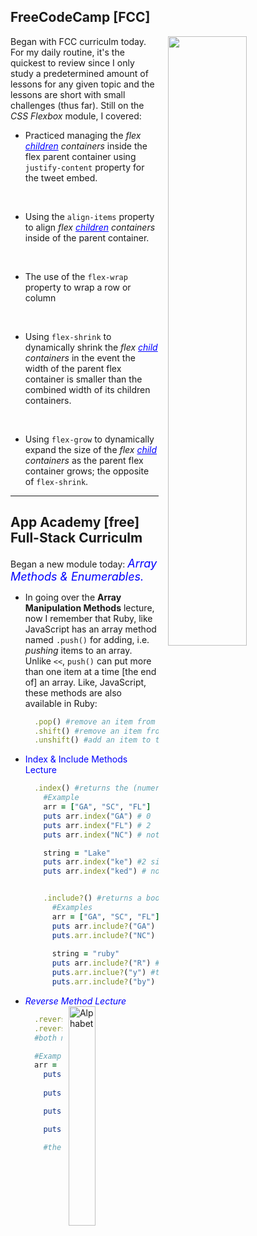 ## FreeCodeCamp [FCC]

<!-- Image obtained from [Pixabay](https://pixabay.com/) and is Free for commercial use. No attribution is required. -->
<img src="https://cdn.pixabay.com/photo/2014/12/15/14/05/home-office-569153_640.jpg" style="width: 50%; float: right; margin-left: 15px;"> 

Began with FCC curriculm today. For my daily routine, it's the quickest to review since I only study a predetermined amount of lessons for any given topic and the lessons are short with small challenges (thus far). Still on the _CSS Flexbox_ module, I covered:

* Practiced managing the _flex <span style="color: blue; text-decoration: underline;">children</span> containers_ inside the flex parent container using `justify-content` property for the tweet embed.
<br>

* Using the `align-items` property to align _flex <span style="color:blue; text-decoration:underline;">children</span> containers_ inside of the parent container.
<br>

* The use of the `flex-wrap` property to wrap a row or column
<br>

* Using `flex-shrink` to dynamically shrink the _flex <span style="color: blue; text-decoration: underline;">child</span> containers_ in the event the width of the parent flex container is smaller than the combined width of its children containers.
<br>

* Using `flex-grow` to dynamically expand the size of the _flex <span style="color: blue; text-decoration: underline;">child</span> containers_ as the parent flex container grows; the opposite of `flex-shrink`.

***
## App Academy [free] Full-Stack Curriculm
Began a new module today: <span style="color: blue; font-size: 18px;">_Array Methods & Enumerables._</span>

* In going over the **Array Manipulation Methods** lecture, now I remember that Ruby, like JavaScript has an array method named `.push()` for adding, i.e. _pushing_ items to an array. Unlike `<<`, `push()` can put more than one item at a time [the end of] an array. Like, JavaScript, these methods are also available in Ruby:
  ```ruby
    .pop() #remove an item from the END of an array
    .shift() #remove an item from the FRONT of an array
    .unshift() #add an item to the FRONT of an array
  ```
* <span style="color: blue;">Index & Include Methods Lecture</span>
  ```ruby
    .index() #returns the (numerial) index of an item in an array
      #Example
      arr = ["GA", "SC", "FL"]
      puts arr.index("GA") # 0
      puts arr.index("FL") # 2
      puts arr.index("NC") # nothing is returned because the item does not exist in the array

      string = "Lake"
      puts arr.index("ke") #2 since the beginnning of the substring can be found at index 2
      puts arr.index("ked") # nothing is returned since the substring does not exist


      .include?() #returns a boolean value (true or false)
        #Examples
        arr = ["GA", "SC", "FL"]
        puts arr.include?("GA") #true
        puts.arr.include?("NC") #false 
      
        string = "ruby"
        puts arr.include?("R") #false, R & r are not the same
        puts.arr.inclue?("y") #true
        puts.arr.include?("by") #true, this is a substring e.g.

  ```

* <span style="color: blue;">_Reverse Method Lecture_</span>
  <img src="https://cdn.pixabay.com/photo/2016/03/04/08/44/banner-1235604_640.jpg" alt="Alphabet" style="width: 30%; float: right; margin-left: 10px;">
  ```ruby
    .reverse #changes the order of items in an array without ALTERING the original array
    .reverse! #changes the order of items in array and alters the original array
    #both methods works the same on string variables.

    #Examples
    arr = ["foo" "bar", "index"]
      puts arre #["foo" "bar", "index"] array order before calling the .reverse method 
      
      puts arr.reverse #["index" "bar", "foo"] #reverses the conent in array but doesn't alter it. A new array is made & needs to be returned or saved in a vairiable if it will be used elsewhere

      puts arr #["foo" "bar", "index"] original array remains unchanged after calling .reverse on it

      puts.arr.reverse!  #["index" "bar", "foo"] reverse! - reverses the order of items & alters the original array

      #the above methods work the same way on string variables
  ```